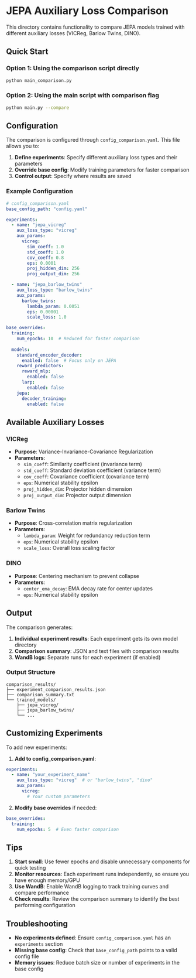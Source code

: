 # JEPA Auxiliary Loss Comparison

This directory contains functionality to compare JEPA models trained with different auxiliary losses (VICReg, Barlow Twins, DINO).

## Quick Start

### Option 1: Using the comparison script directly
```bash
python main_comparison.py
```

### Option 2: Using the main script with comparison flag
```bash
python main.py --compare
```

## Configuration

The comparison is configured through `config_comparison.yaml`. This file allows you to:

1. **Define experiments**: Specify different auxiliary loss types and their parameters
2. **Override base config**: Modify training parameters for faster comparison
3. **Control output**: Specify where results are saved

### Example Configuration

```yaml
# config_comparison.yaml
base_config_path: "config.yaml"

experiments:
  - name: "jepa_vicreg"
    aux_loss_type: "vicreg"
    aux_params:
      vicreg:
        sim_coeff: 1.0
        std_coeff: 1.0
        cov_coeff: 0.8
        eps: 0.0001
        proj_hidden_dim: 256
        proj_output_dim: 256

  - name: "jepa_barlow_twins"
    aux_loss_type: "barlow_twins"
    aux_params:
      barlow_twins:
        lambda_param: 0.0051
        eps: 0.00001
        scale_loss: 1.0

base_overrides:
  training:
    num_epochs: 10  # Reduced for faster comparison
  
  models:
    standard_encoder_decoder:
      enabled: false  # Focus only on JEPA
    reward_predictors:
      reward_mlp:
        enabled: false
      larp:
        enabled: false
    jepa:
      decoder_training:
        enabled: false
```

## Available Auxiliary Losses

### VICReg
- **Purpose**: Variance-Invariance-Covariance Regularization
- **Parameters**:
  - `sim_coeff`: Similarity coefficient (invariance term)
  - `std_coeff`: Standard deviation coefficient (variance term)
  - `cov_coeff`: Covariance coefficient (covariance term)
  - `eps`: Numerical stability epsilon
  - `proj_hidden_dim`: Projector hidden dimension
  - `proj_output_dim`: Projector output dimension

### Barlow Twins
- **Purpose**: Cross-correlation matrix regularization
- **Parameters**:
  - `lambda_param`: Weight for redundancy reduction term
  - `eps`: Numerical stability epsilon
  - `scale_loss`: Overall loss scaling factor

### DINO
- **Purpose**: Centering mechanism to prevent collapse
- **Parameters**:
  - `center_ema_decay`: EMA decay rate for center updates
  - `eps`: Numerical stability epsilon

## Output

The comparison generates:

1. **Individual experiment results**: Each experiment gets its own model directory
2. **Comparison summary**: JSON and text files with comparison results
3. **WandB logs**: Separate runs for each experiment (if enabled)

### Output Structure
```
comparison_results/
├── experiment_comparison_results.json
├── comparison_summary.txt
└── trained_models/
    ├── jepa_vicreg/
    ├── jepa_barlow_twins/
    └── ...
```

## Customizing Experiments

To add new experiments:

1. **Add to config_comparison.yaml**:
```yaml
experiments:
  - name: "your_experiment_name"
    aux_loss_type: "vicreg"  # or "barlow_twins", "dino"
    aux_params:
      vicreg:
        # Your custom parameters
```

2. **Modify base overrides** if needed:
```yaml
base_overrides:
  training:
    num_epochs: 5  # Even faster comparison
```

## Tips

1. **Start small**: Use fewer epochs and disable unnecessary components for quick testing
2. **Monitor resources**: Each experiment runs independently, so ensure you have enough memory/GPU
3. **Use WandB**: Enable WandB logging to track training curves and compare performance
4. **Check results**: Review the comparison summary to identify the best performing configuration

## Troubleshooting

- **No experiments defined**: Ensure `config_comparison.yaml` has an `experiments` section
- **Missing base config**: Check that `base_config_path` points to a valid config file
- **Memory issues**: Reduce batch size or number of experiments in the base config 